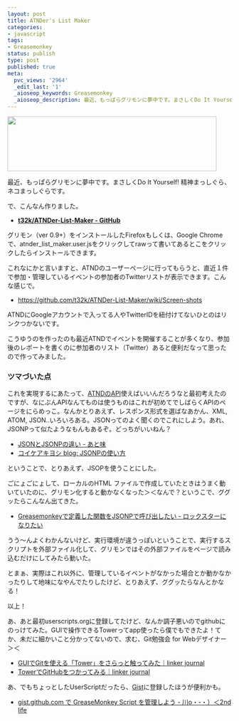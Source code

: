 ```yaml
---
layout: post
title: ATNDer's List Maker
categories:
- javascript
tags:
- Greasemonkey
status: publish
type: post
published: true
meta:
  pvc_views: '2964'
  _edit_last: '1'
  _aioseop_keywords: Greasemonkey
  _aioseop_description: 最近、もっぱらグリモンに夢中です。まさしくDo It Yourself精神まっしぐら、ネコまっしぐらです。
---
```

<a href="https://github.com/t32k/ATNDer-List-Maker/blob/master/atnder_list_maker.user.js"><img class="fig" title="atnder_list_maker.user.js" src="/static/blog/2011/01/am.png" alt="" width="470" height="123" /></a>

最近、もっぱらグリモンに夢中です。まさしくDo It Yourself! 精神まっしぐら、ネコまっしぐらです。

で、こんなん作りました。
<ul>
	<li><a href="https://github.com/t32k/ATNDer-List-Maker"><strong>t32k/ATNDer-List-Maker - GitHub</strong></a></li>
</ul>
グリモン（ver 0.9+）をインストールしたFirefoxもしくは、Google Chromeで、atnder_list_maker.user.jsをクリックしてrawって書いてあるとこをクリックしたらインストールできます。

これなにかと言いますと、ATNDのユーザーページに行ってもらうと、直近１件で参加・管理しているイベントの参加者のTwitterリストが表示できます。こんな感じで。
<ul>
	<li><a href="https://github.com/t32k/ATNDer-List-Maker/wiki/Screen-shots">https://github.com/t32k/ATNDer-List-Maker/wiki/Screen-shots</a></li>
</ul>
ATNDにGoogleアカウントで入ってる人やTwitterIDを紐付けてないひとのはリンクつかないです。

こうゆうのを作ったのも最近ATNDでイベントを開催することが多くなり、参加後のレポートを書くのに参加者のリスト（Twitter）あると便利だなって思ったので作ってみました。
<h3>ツマづいた点</h3>
これを実現するにあたって、<a href="http://api.atnd.org/">ATNDのAPI</a>使えばいいんだろうなと最初考えたのですが、なにぶんAPIなんてものは使うものはこれが初めてでしばらくAPIのページをにらめっこ。なんかとりあえず、レスポンス形式を選ばなあかん、XML, ATOM, JSON..いろいろある。JSONってのよく聞くのでこれにしよう。あれ、JSONPって似たようなもんもあるぞ。どっちがいいねん？
<ul>
	<li><a href="http://d.hatena.ne.jp/jdg/20090902/1251851867">JSONとJSONPの違い - あと味</a></li>
	<li><a href="http://akiyoshi220.blogspot.com/2010/02/jsonp.html">コイケアキヨシ blog: JSONPの使い方</a></li>
</ul>
ということで、とりあえず、JSOPを使うことにした。

ごにょごにょして、ローカルのHTML ファイルで作成していたときはうまく動いていたのに、グリモン化すると動かなくなった＞＜なんで？というこで、ググッたらこんなん出てきた。
<ul>
	<li><a href="http://d.hatena.ne.jp/ku0522/20080829/1220004795">Greasemonkeyで定義した関数をJSONPで呼び出したい - ロックスターになりたい
</a></li>
</ul>
うう〜んよくわかんないけど、実行環境が違うっぽいということで、実行するスクリプトを外部ファイル化して、グリモンではその外部ファイルをページで読み込むだけにしてみたら動いた。

とまぁ、実際はこれ以外に、管理しているイベントがなかった場合とか動かなかったりして地味になやんでたりしたけど、とりあえず、ググッたらなんとかなる！

以上！

あ、あと最初userscripts.orgに登録してたけど、なんか調子悪いのでgithubにのっけてみた。GUIで操作できるTowerってapp使ったら僕でもできたよ！てか、未だに細かいこと分かってないので、求む、Git勉強会 for Webデザイナー＞＜
<ul>
	<li><a href="http://linker.in/journal/2010/12/gitguitower.php">GUIでGitを使える「Tower」をさらっと触ってみた｜linker journal</a></li>
	<li><a href="http://linker.in/journal/2010/12/towergithub.php">TowerでGitHubをつかってみる｜linker journal</a></li>
</ul>
あ、でもちょっとしたUserScriptだったら、<a href="https://gist.github.com/">Gist</a>に登録したほうが便利かも。
<ul>
	<li><a href="http://d.hatena.ne.jp/secondlife/20080724/1216860029">gist.github.com で GreaseMonkey Script を管理しよう - 川o・-・）＜2nd life </a></li>
</ul>
